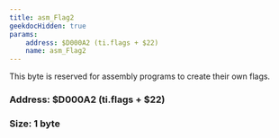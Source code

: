 ```yaml
---
title: asm_Flag2
geekdocHidden: true
params:
    address: $D000A2 (ti.flags + $22)
    name: asm_Flag2
---
```


This byte is reserved for assembly programs to create their own flags.

### Address: $D000A2 (ti.flags + $22)

### Size: 1 byte
